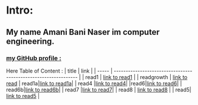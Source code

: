 
# Intro:

## My name Amani Bani Naser im computer engineering. 
### [ my  GitHub profile : ](https://github.com/amani-bn)


Here Table of Content :
| title | link |
| ----- | --------------------------------------------------------------- |
| read1 | [link to read1](https://amani-bn.github.io/reading-notes/read1) |
| readgrowth | [link to read](https://amani-bn.github.io/reading-notes/growth)
| read1a|[link to read1a](https://amani-bn.github.io/reading-notes/read1)|
| read4 |[link to read4](https://amani-bn.github.io/reading-notes/read4)|
|read6|[link to read6](https://amani-bn.github.io/reading-notes/read6)|
| read6b|[link to read6b](https://amani-bn.github.io/reading-notes/read6b)|
| read7 |[link to read7](https://amani-bn.github.io/reading-notes/read67)|
| read8 | [link to read8](https://amani-bn.github.io/reading-notes/read68) |
| read5| [link to read5](https://amani-bn.github.io/reading-notes/read5) |